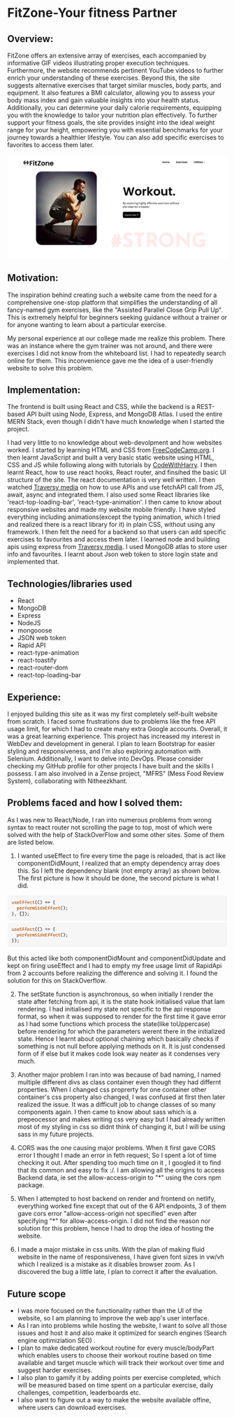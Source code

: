 # FitZone-Your fitness Partner

## Overview:
FitZone offers an extensive array of exercises, each accompanied by informative GIF videos illustrating proper execution techniques. Furthermore, the website recommends pertinent YouTube videos to further enrich your understanding of these exercises. Beyond this, the site suggests alternative exercises that target similar muscles, body parts, and equipment. It also features a BMI calculator, allowing you to assess your body mass index and gain valuable insights into your health status. Additionally, you can determine your daily calorie requirements, equipping you with the knowledge to tailor your nutrition plan effectively. To further support your fitness goals, the site provides insight into the ideal weight range for your height, empowering you with essential benchmarks for your journey towards a healthier lifestyle. You can also add specific exercises to favorites to access them later.


![homepage](Frontend/src/assets/homepage.png)

## Motivation:
The inspiration behind creating such a website came from the need for a comprehensive one-stop platform that simplifies the understanding of all fancy-named gym exercises, like the "Assisted Parallel Close Grip Pull Up". This is extremely helpful for beginners seeking guidance without a trainer or for anyone wanting to learn about a particular exercise.

My personal experience at our college made me realize this problem. There was an instance where the gym trainer was not around, and there were exercises I did not know from the whiteboard list. I had to repeatedly search online for them. This inconvenience gave me the idea of a user-friendly website to solve this problem.

## Implementation:
The frontend is built using React and CSS, while the backend is a REST-based API built using Node, Express, and MongoDB Atlas. I used the entire MERN Stack, even though I didn't have much knowledge when I started the project. <br/>

I had very little to no knowledge about web-devolpment and how websites worked. I started by learning HTML and CSS from [FreeCodeCamp.org](https://www.youtube.com/c/Freecodecamp). I then learnt JavaScript and built a very basic static website using HTML, CSS and JS while following along with tutorials by [CodeWithHarry](https://www.youtube.com/@CodeWithHarry). I then learnt React, how to use react hooks, React router, and finsihed the basic UI structure of the site. The react documentation is very well written. I then watched [Traversy media](https://www.youtube.com/channel/UC29ju8bIPH5as8OGnQzwJyA) on how to use APIs and use fetchAPI call from JS, await, async and integrated them. I also used some React libraries like 'react-top-loading-bar', 'react-type-animation'. I then came to know about responsive websites and made my website mobile friendly. I have styled everything including animations(except the typing animation, which I tried and realized there is a react library for it) in plain CSS, without using any framework. I then felt the need for a backend so that users can add specific exercises to favourites and access them later. I learned node and building apis using express from [Traversy media](https://www.youtube.com/channel/UC29ju8bIPH5as8OGnQzwJyA). I used MongoDB atlas to store user info and favourites. I learnt about Json web token to store login state and implemented that.

## Technologies/libraries used
* React
* MongoDB
* Express
* NodeJS
* mongooose
* JSON web token
* Rapid API
* react-type-animation
* react-toastify
* react-router-dom
* react-top-loading-bar

## Experience:
I enjoyed building this site as it was my first completely self-built website from scratch. I faced some frustrations due to problems like the free API usage limit, for which I had to create many extra Google accounts. Overall, it was a great learning experience. This project has increased my interest in WebDev and development in general. I plan to learn Bootstrap for easier styling and responsiveness, and I'm also exploring automation with Selenium. Additionally, I want to delve into DevOps. Please consider checking my GitHub profile for other projects I have built and the skills I possess. I am also involved in a Zense project, "MFRS" (Mess Food Review System), collaborating with Nitheezkhant.


## Problems faced and how I solved them:
As I was new to React/Node, I ran into numerous problems from wrong syntax to react router not scrolling the page to top, most of which were solved with the help of StackOverFlow and some other sites. Some of them are listed below.

1. I wanted useEffect to fire every time the page is reloaded, that is act like componentDidMount, I realized that an empty dependency array does this. So I left the dependency blank (not empty array) as shown below. The first picture is how it should be done, the second picture is what I did.


![problem](Frontend/src/assets/problem.png) 
![problem](Frontend/src/assets/problem1.png)


But this acted like both componentDidMount and componentDidUpdate and kept on firing useEffect and I had to empty my free usage limit of RapidApi from 2 accounts before realizing the difference and solving it. I found the solution for this on StackOverflow.


2. The setState function is asynchronous, so when initially I render the state after fetching from api, it is the state hook initialised value that Iam rendering. I had initialised my state not specific to the api response format, so when it was supposed to render for the first time it gave error as I had some functions which process the state(like toUppercase) before rendering for which the parameters werent there in the initialized state. Hence I learnt about optional chaining which basically checks if something is not null before applying methods on it. It is just condensed form of if else but it makes code look way neater as it condenses very much. 


3. Another major problem I ran into was because of bad naming, I named multiple different divs as class container even though they had differnt properties. When I changed css proprerty for one container other container's css property also changed, I was confused at first then later realized the issue. It was a difficult job to change classes of so many components again. I then came to know about sass which is a prepeocessor and makes writing css very easy but I had already written most of my styling in css so didnt think of changing it, but I will be using sass in my future projects.

4. CORS was the one causing major problems. When it first gave CORS error I thought I made an error in feth request, So I spent a lot of time checking it out. After spending too much time on it , I googled it to find that its common and easy to fix :/. I am allowing all the origins to access Backend data, ie set the allow-access-origin to "*" using the cors npm package.

5. When I attempted to host backend on render and frontend on netlify, everything worked fine except that out of the 6 API endpoints, 3 of them gave cors error "allow-access-origin not specified" even after specifying "*" for allow-access-origin. I did not find the reason nor solution for this problem, hence I had to drop the idea of hosting the website.  

6. I made a major mistake in css units. With the plan of making fluid website in the name of responsiveness, I have given font sizes in vw/vh which I realized is a mistake as it disables browser zoom. As I discovered the bug a little late, I plan to correct it after the evaluation.

## Future scope

* I was more focused on the functionality rather than the UI of the website, so I am planning to improve the web app's user interface.
* As I ran into problems while hosting the website, I want to solve all those issues and host it and also make it optimized for search engines (Search engine optimiziation SEO) .
* I plan to make dedicated workout routine for every muscle/bodyPart which enables users to choose their workout routine based on time available and target muscle which will track their workout over time and suggest harder exercises.
* I also plan to gamify it by adding points per exercise completed, which will be measured based on time spent on a particular exercise, daily challenges, competition, leaderboards etc.
* I also want to figure out a way to make the website available offine, where users can download exercises.

